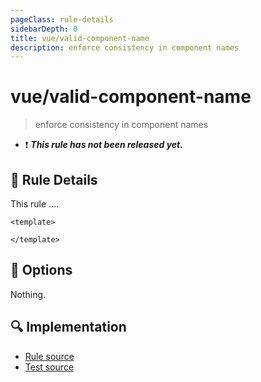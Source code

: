 ```yaml
---
pageClass: rule-details
sidebarDepth: 0
title: vue/valid-component-name
description: enforce consistency in component names
---
```


# vue/valid-component-name

> enforce consistency in component names

- :exclamation: <badge text="This rule has not been released yet." vertical="middle" type="error"> _**This rule has not been released yet.**_ </badge>

## :book: Rule Details

This rule ....

<eslint-code-block :rules="{'vue/valid-component-name': ['error']}">

```vue
<template>

</template>
```

</eslint-code-block>

## :wrench: Options

Nothing.

## :mag: Implementation

- [Rule source](https://github.com/vuejs/eslint-plugin-vue/blob/master/lib/rules/valid-component-name.js)
- [Test source](https://github.com/vuejs/eslint-plugin-vue/blob/master/tests/lib/rules/valid-component-name.js)
